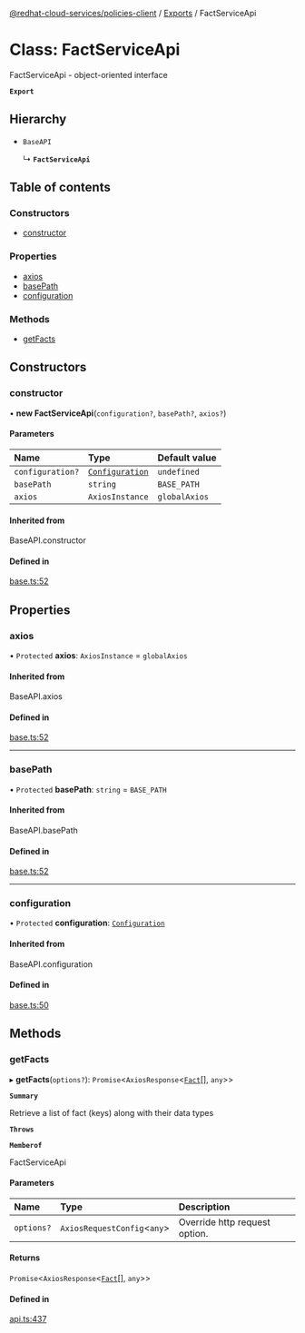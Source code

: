 [@redhat-cloud-services/policies-client](../README.md) / [Exports](../modules.md) / FactServiceApi

# Class: FactServiceApi

FactServiceApi - object-oriented interface

**`Export`**

## Hierarchy

- `BaseAPI`

  ↳ **`FactServiceApi`**

## Table of contents

### Constructors

- [constructor](FactServiceApi.md#constructor)

### Properties

- [axios](FactServiceApi.md#axios)
- [basePath](FactServiceApi.md#basepath)
- [configuration](FactServiceApi.md#configuration)

### Methods

- [getFacts](FactServiceApi.md#getfacts)

## Constructors

### constructor

• **new FactServiceApi**(`configuration?`, `basePath?`, `axios?`)

#### Parameters

| Name | Type | Default value |
| :------ | :------ | :------ |
| `configuration?` | [`Configuration`](Configuration.md) | `undefined` |
| `basePath` | `string` | `BASE_PATH` |
| `axios` | `AxiosInstance` | `globalAxios` |

#### Inherited from

BaseAPI.constructor

#### Defined in

[base.ts:52](https://github.com/RedHatInsights/javascript-clients/blob/master/packages/policies/base.ts#L52)

## Properties

### axios

• `Protected` **axios**: `AxiosInstance` = `globalAxios`

#### Inherited from

BaseAPI.axios

#### Defined in

[base.ts:52](https://github.com/RedHatInsights/javascript-clients/blob/master/packages/policies/base.ts#L52)

___

### basePath

• `Protected` **basePath**: `string` = `BASE_PATH`

#### Inherited from

BaseAPI.basePath

#### Defined in

[base.ts:52](https://github.com/RedHatInsights/javascript-clients/blob/master/packages/policies/base.ts#L52)

___

### configuration

• `Protected` **configuration**: [`Configuration`](Configuration.md)

#### Inherited from

BaseAPI.configuration

#### Defined in

[base.ts:50](https://github.com/RedHatInsights/javascript-clients/blob/master/packages/policies/base.ts#L50)

## Methods

### getFacts

▸ **getFacts**(`options?`): `Promise`<`AxiosResponse`<[`Fact`](../interfaces/Fact.md)[], `any`\>\>

**`Summary`**

Retrieve a list of fact (keys) along with their data types

**`Throws`**

**`Memberof`**

FactServiceApi

#### Parameters

| Name | Type | Description |
| :------ | :------ | :------ |
| `options?` | `AxiosRequestConfig`<`any`\> | Override http request option. |

#### Returns

`Promise`<`AxiosResponse`<[`Fact`](../interfaces/Fact.md)[], `any`\>\>

#### Defined in

[api.ts:437](https://github.com/RedHatInsights/javascript-clients/blob/master/packages/policies/api.ts#L437)
